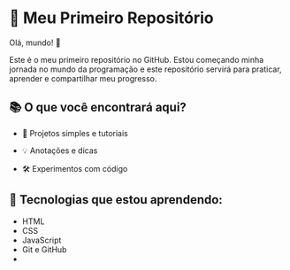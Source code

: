 # 🚀 Meu Primeiro Repositório
 
Olá, mundo! 👋
 
Este é o meu primeiro repositório no GitHub. Estou começando minha jornada no mundo da programação e este repositório servirá para praticar, aprender e compartilhar meu progresso.

## 📚 O que você encontrará aqui?
 
- 📝 Projetos simples e tutoriais

- 💡 Anotações e dicas

- 🛠️ Experimentos com código

 ## 🌱 Tecnologias que estou aprendendo:
 
- HTML
- CSS
- JavaScript
- Git e GitHub
- 
